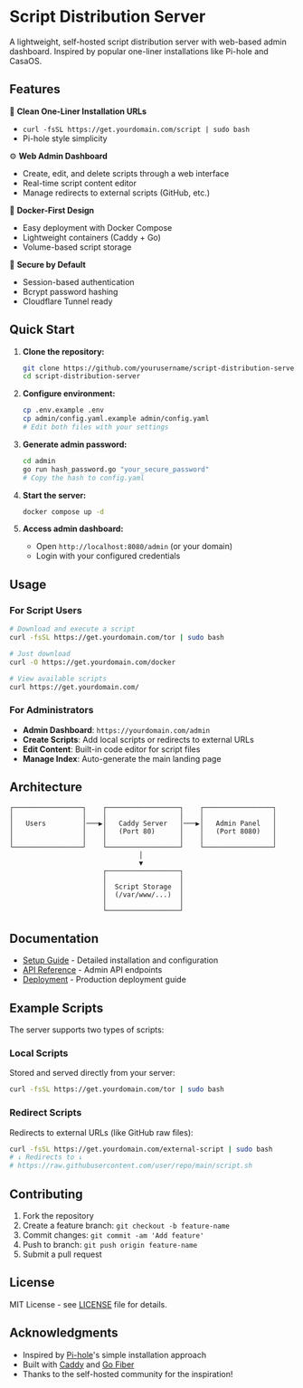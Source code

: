 # Script Distribution Server

A lightweight, self-hosted script distribution server with web-based admin dashboard. Inspired by popular one-liner installations like Pi-hole and CasaOS.

## Features

🚀 **Clean One-Liner Installation URLs**
- `curl -fsSL https://get.yourdomain.com/script | sudo bash`
- Pi-hole style simplicity

⚙️ **Web Admin Dashboard**
- Create, edit, and delete scripts through a web interface
- Real-time script content editor
- Manage redirects to external scripts (GitHub, etc.)

🐳 **Docker-First Design**
- Easy deployment with Docker Compose
- Lightweight containers (Caddy + Go)
- Volume-based script storage

🔐 **Secure by Default**
- Session-based authentication
- Bcrypt password hashing
- Cloudflare Tunnel ready

## Quick Start

1. **Clone the repository:**
   ```bash
   git clone https://github.com/yourusername/script-distribution-server.git
   cd script-distribution-server
   ```

2. **Configure environment:**
   ```bash
   cp .env.example .env
   cp admin/config.yaml.example admin/config.yaml
   # Edit both files with your settings
   ```

3. **Generate admin password:**
   ```bash
   cd admin
   go run hash_password.go "your_secure_password"
   # Copy the hash to config.yaml
   ```

4. **Start the server:**
   ```bash
   docker compose up -d
   ```

5. **Access admin dashboard:**
   - Open `http://localhost:8080/admin` (or your domain)
   - Login with your configured credentials

## Usage

### For Script Users
```bash
# Download and execute a script
curl -fsSL https://get.yourdomain.com/tor | sudo bash

# Just download
curl -O https://get.yourdomain.com/docker

# View available scripts
curl https://get.yourdomain.com/
```

### For Administrators
- **Admin Dashboard**: `https://yourdomain.com/admin`
- **Create Scripts**: Add local scripts or redirects to external URLs
- **Edit Content**: Built-in code editor for script files
- **Manage Index**: Auto-generate the main landing page

## Architecture

```
┌─────────────────┐    ┌──────────────────┐    ┌─────────────────┐
│                 │    │                  │    │                 │
│   Users         │───▶│   Caddy Server   │───▶│   Admin Panel   │
│                 │    │   (Port 80)      │    │   (Port 8080)   │
│                 │    │                  │    │                 │
└─────────────────┘    └──────────────────┘    └─────────────────┘
                                │
                                ▼
                       ┌──────────────────┐
                       │                  │
                       │  Script Storage  │
                       │  (/var/www/...)  │
                       │                  │
                       └──────────────────┘
```

## Documentation

- [Setup Guide](docs/SETUP.md) - Detailed installation and configuration
- [API Reference](docs/API.md) - Admin API endpoints
- [Deployment](docs/DEPLOYMENT.md) - Production deployment guide

## Example Scripts

The server supports two types of scripts:

### Local Scripts
Stored and served directly from your server:
```bash
curl -fsSL https://get.yourdomain.com/tor | sudo bash
```

### Redirect Scripts  
Redirects to external URLs (like GitHub raw files):
```bash
curl -fsSL https://get.yourdomain.com/external-script | sudo bash
# ↓ Redirects to ↓
# https://raw.githubusercontent.com/user/repo/main/script.sh
```

## Contributing

1. Fork the repository
2. Create a feature branch: `git checkout -b feature-name`
3. Commit changes: `git commit -am 'Add feature'`
4. Push to branch: `git push origin feature-name`
5. Submit a pull request

## License

MIT License - see [LICENSE](LICENSE) file for details.

## Acknowledgments

- Inspired by [Pi-hole](https://pi-hole.net/)'s simple installation approach
- Built with [Caddy](https://caddyserver.com/) and [Go Fiber](https://gofiber.io/)
- Thanks to the self-hosted community for the inspiration!
